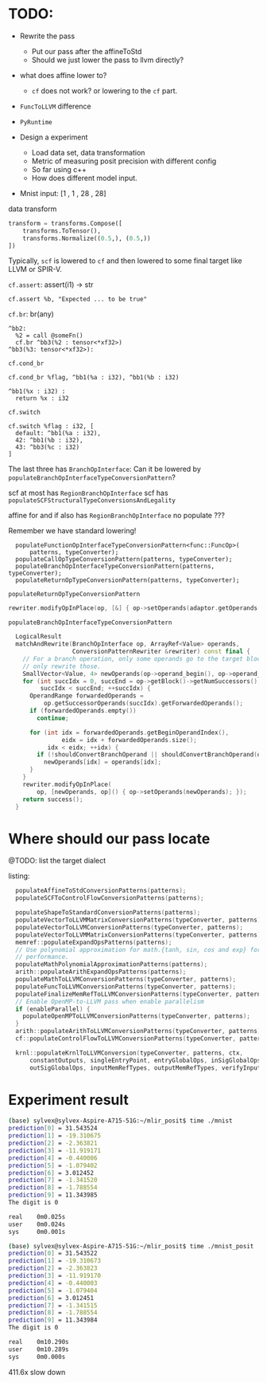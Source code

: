 
# TODO:

- Rewrite the pass
	- Put our pass after the affineToStd
	- Should we just lower the pass to llvm directly?
- what does affine lower to? 
	- `cf` does not work? or lowering to the `cf` part.
- `FuncToLLVM` difference
- `PyRuntime`
- Design a experiment
	- Load data set, data transformation
	- Metric of measuring posit precision with different config
	- So far using c++
	- How does different model input.

- Mnist input: [1 , 1 , 28 , 28]

data transform

```python
transform = transforms.Compose([
    transforms.ToTensor(),
    transforms.Normalize((0.5,), (0.5,))
])
```

Typically, `scf` is lowered to `cf` and then lowered to some final target like LLVM or SPIR-V.

`cf.assert`: assert(i1) -> str
```mlir
cf.assert %b, "Expected ... to be true"
```
`cf.br`: br(any)
```mlir
^bb2:
  %2 = call @someFn()
  cf.br ^bb3(%2 : tensor<*xf32>)
^bb3(%3: tensor<*xf32>):
```
`cf.cond_br`
```mlir
cf.cond_br %flag, ^bb1(%a : i32), ^bb1(%b : i32)

^bb1(%x : i32) :
  return %x : i32
```
`cf.switch`
```mlir
cf.switch %flag : i32, [
  default: ^bb1(%a : i32),
  42: ^bb1(%b : i32),
  43: ^bb3(%c : i32)
]
```

The last three has `BranchOpInterface`: Can it be lowered by `populateBranchOpInterfaceTypeConversionPattern`?

scf at most has `RegionBranchOpInterface`
scf has `populateSCFStructuralTypeConversionsAndLegality`

affine for and if also has `RegionBranchOpInterface`
no populate ???

Remember we have standard lowering!
```
  populateFunctionOpInterfaceTypeConversionPattern<func::FuncOp>(
      patterns, typeConverter);
  populateCallOpTypeConversionPattern(patterns, typeConverter);
  populateBranchOpInterfaceTypeConversionPattern(patterns, typeConverter);
  populateReturnOpTypeConversionPattern(patterns, typeConverter);
```

`populateReturnOpTypeConversionPattern`
```cpp
rewriter.modifyOpInPlace(op, [&] { op->setOperands(adaptor.getOperands()); });
```

`populateBranchOpInterfaceTypeConversionPattern`
```cpp
  LogicalResult
  matchAndRewrite(BranchOpInterface op, ArrayRef<Value> operands,
                  ConversionPatternRewriter &rewriter) const final {
    // For a branch operation, only some operands go to the target blocks, so
    // only rewrite those.
    SmallVector<Value, 4> newOperands(op->operand_begin(), op->operand_end());
    for (int succIdx = 0, succEnd = op->getBlock()->getNumSuccessors();
         succIdx < succEnd; ++succIdx) {
      OperandRange forwardedOperands =
          op.getSuccessorOperands(succIdx).getForwardedOperands();
      if (forwardedOperands.empty())
        continue;

      for (int idx = forwardedOperands.getBeginOperandIndex(),
               eidx = idx + forwardedOperands.size();
           idx < eidx; ++idx) {
        if (!shouldConvertBranchOperand || shouldConvertBranchOperand(op, idx))
          newOperands[idx] = operands[idx];
      }
    }
    rewriter.modifyOpInPlace(
        op, [newOperands, op]() { op->setOperands(newOperands); });
    return success();
  }

```

# Where should our pass locate

@TODO: list the target dialect

listing:
```cpp
  populateAffineToStdConversionPatterns(patterns);
  populateSCFToControlFlowConversionPatterns(patterns);

  populateShapeToStandardConversionPatterns(patterns);
  populateVectorToLLVMMatrixConversionPatterns(typeConverter, patterns);
  populateVectorToLLVMConversionPatterns(typeConverter, patterns);
  populateVectorToLLVMMatrixConversionPatterns(typeConverter, patterns);
  memref::populateExpandOpsPatterns(patterns);
  // Use polynomial approximation for math.{tanh, sin, cos and exp} for better
  // performance.
  populateMathPolynomialApproximationPatterns(patterns);
  arith::populateArithExpandOpsPatterns(patterns);
  populateMathToLLVMConversionPatterns(typeConverter, patterns);
  populateFuncToLLVMConversionPatterns(typeConverter, patterns);
  populateFinalizeMemRefToLLVMConversionPatterns(typeConverter, patterns);
  // Enable OpenMP-to-LLVM pass when enable parallelism
  if (enableParallel) {
    populateOpenMPToLLVMConversionPatterns(typeConverter, patterns);
  }
  arith::populateArithToLLVMConversionPatterns(typeConverter, patterns);
  cf::populateControlFlowToLLVMConversionPatterns(typeConverter, patterns);

  krnl::populateKrnlToLLVMConversion(typeConverter, patterns, ctx,
      constantOutputs, singleEntryPoint, entryGlobalOps, inSigGlobalOps,
      outSigGlobalOps, inputMemRefTypes, outputMemRefTypes, verifyInputTensors);

```
# Experiment result

```bash
(base) sylvex@sylvex-Aspire-A715-51G:~/mlir_posit$ time ./mnist
prediction[0] = 31.543524
prediction[1] = -19.310675
prediction[2] = -2.363821
prediction[3] = -11.919171
prediction[4] = -0.440006
prediction[5] = -1.079402
prediction[6] = 3.012452
prediction[7] = -1.341520
prediction[8] = -1.788554
prediction[9] = 11.343985
The digit is 0

real    0m0.025s
user    0m0.024s
sys     0m0.001s

(base) sylvex@sylvex-Aspire-A715-51G:~/mlir_posit$ time ./mnist_posit
prediction[0] = 31.543522
prediction[1] = -19.310673
prediction[2] = -2.363823
prediction[3] = -11.919170
prediction[4] = -0.440003
prediction[5] = -1.079404
prediction[6] = 3.012451
prediction[7] = -1.341515
prediction[8] = -1.788554
prediction[9] = 11.343984
The digit is 0

real    0m10.290s
user    0m10.289s
sys     0m0.000s
```
411.6x slow down
